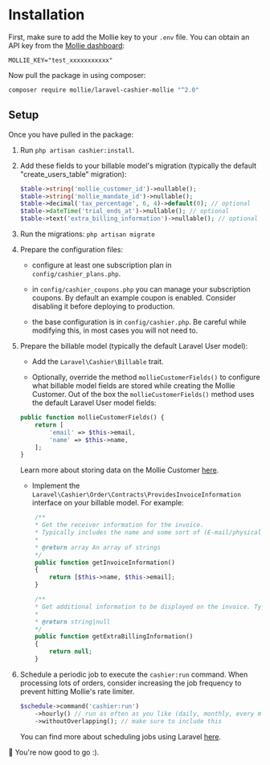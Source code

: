 # Installation

First, make sure to add the Mollie key to your `.env` file. You can obtain an API key from the [Mollie dashboard](https://www.mollie.com/dashboard/developers/api-keys):

```dotenv
MOLLIE_KEY="test_xxxxxxxxxxx"
```

Now pull the package in using composer:

```bash
composer require mollie/laravel-cashier-mollie "^2.0"
```

## Setup

Once you have pulled in the package:

1. Run `php artisan cashier:install`.

2. Add these fields to your billable model's migration (typically the default "create_users_table" migration):

    ```php
    $table->string('mollie_customer_id')->nullable();
    $table->string('mollie_mandate_id')->nullable();
    $table->decimal('tax_percentage', 6, 4)->default(0); // optional
    $table->dateTime('trial_ends_at')->nullable(); // optional
    $table->text('extra_billing_information')->nullable(); // optional
    ```

3. Run the migrations: `php artisan migrate`

4. Prepare the configuration files:

    - configure at least one subscription plan in `config/cashier_plans.php`.

    - in `config/cashier_coupons.php` you can manage your subscription coupons. By default an example coupon is enabled. Consider
      disabling it before deploying to production.

    - the base configuration is in `config/cashier.php`. Be careful while modifying this, in most cases you will not need
      to.

5. Prepare the billable model (typically the default Laravel User model):

    - Add the `Laravel\Cashier\Billable` trait.

    - Optionally, override the method `mollieCustomerFields()` to configure what billable model fields are stored while creating the Mollie Customer.
      Out of the box the `mollieCustomerFields()` method uses the default Laravel User model fields:

    ```php
    public function mollieCustomerFields() {
        return [
            'email' => $this->email,
            'name' => $this->name,
        ];
    }
    ```
   Learn more about storing data on the Mollie Customer [here](https://docs.mollie.com/reference/v2/customers-api/create-customer#parameters).

    - Implement the `Laravel\Cashier\Order\Contracts\ProvidesInvoiceInformation` interface on your billable model. For example:

    ```php
        /**
        * Get the receiver information for the invoice.
        * Typically includes the name and some sort of (E-mail/physical) address.
        *
        * @return array An array of strings
        */
        public function getInvoiceInformation()
        {
            return [$this->name, $this->email];
        }

        /**
        * Get additional information to be displayed on the invoice. Typically a note provided by the customer.
        *
        * @return string|null
        */
        public function getExtraBillingInformation()
        {
            return null;
        }
    ```

6. Schedule a periodic job to execute the `cashier:run` command. When processing lots of orders, consider increasing the job frequency to prevent hitting Mollie's rate limiter.

    ```php
    $schedule->command('cashier:run')
        ->hourly() // run as often as you like (daily, monthly, every minute, ...)
        ->withoutOverlapping(); // make sure to include this
    ```

    You can find more about scheduling jobs using Laravel [here](https://laravel.com/docs/scheduling).

🎉 You're now good to go :).
